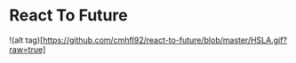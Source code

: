 # React To Future
!(alt tag)[https://github.com/cmhfl92/react-to-future/blob/master/HSLA.gif?raw=true]
